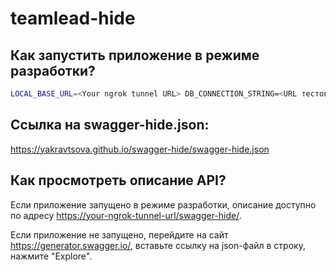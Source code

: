 # teamlead-hide

## Как запустить приложение в режиме разработки?

```bash
LOCAL_BASE_URL=<Your ngrok tunnel URL> DB_CONNECTION_STRING=<URL тестовой базы данных> PORT=<порт, на котором запущен ngrok> npm run start
```

## Ссылка на swagger-hide.json:

<https://yakravtsova.github.io/swagger-hide/swagger-hide.json>

## Как просмотреть описание API?

Если приложение запущено в режиме разработки, описание доступно по адресу <https://your-ngrok-tunnel-url/swagger-hide/>.

Если приложение не запущено, перейдите на сайт <https://generator.swagger.io/>, вставьте ссылку на json-файл в строку, нажмите "Explore".
